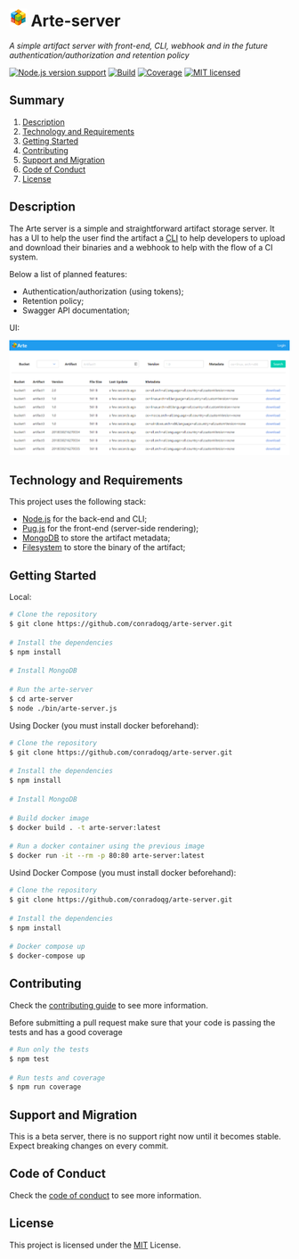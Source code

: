 ![logo][logo] Arte-server
====
_A simple artifact server with front-end, CLI, webhook and in the future authentication/authorization and retention policy_

[![Node.js version support][shield-node]](#)
[![Build][shield-build]](https://travis-ci.org/conradoqg/arte-server)
[![Coverage][shield-coverage]](https://coveralls.io/github/conradoqg/arte-server)
[![MIT licensed][shield-license]](LICENSE.md)

Summary
----

1. [Description](#description)
2. [Technology and Requirements](#technology-and-requirements)
3. [Getting Started](#getting-started)
4. [Contributing](#contributing)
5. [Support and Migration](#support-and-migration)
6. [Code of Conduct](#code-of-conduct)
7. [License](#license)

Description
----

The Arte server is a simple and straightforward artifact storage server. It has a UI to help the user find the artifact a [CLI](https://github.com/conradoqg/arte-cli) to help developers to upload and download their binaries and a webhook to help with the flow of a CI system.

Below a list of planned features:
- Authentication/authorization (using tokens);
- Retention policy;
- Swagger API documentation;

UI:

![UI][UI]

Technology and Requirements
----

This project uses the following stack:

- [Node.js](https://nodejs.org) for the back-end and CLI;
- [Pug.js](https://pugjs.org) for the front-end (server-side rendering);
- [MongoDB](https://www.mongodb.com) to store the artifact metadata;
- [Filesystem](https://en.wikipedia.org/wiki/File_system) to store the binary of the artifact;

Getting Started
----

Local:

```bash
# Clone the repository
$ git clone https://github.com/conradoqg/arte-server.git

# Install the dependencies
$ npm install

# Install MongoDB

# Run the arte-server
$ cd arte-server
$ node ./bin/arte-server.js
```

Using Docker (you must install docker beforehand):
```bash
# Clone the repository
$ git clone https://github.com/conradoqg/arte-server.git

# Install the dependencies
$ npm install

# Install MongoDB

# Build docker image
$ docker build . -t arte-server:latest

# Run a docker container using the previous image
$ docker run -it --rm -p 80:80 arte-server:latest
```

Usind Docker Compose (you must install docker beforehand):
```bash
# Clone the repository
$ git clone https://github.com/conradoqg/arte-server.git

# Install the dependencies
$ npm install

# Docker compose up
$ docker-compose up
```

Contributing
----

Check the [contributing guide](CONTRIBUTING.md) to see more information.

Before submitting a pull request make sure that your code is passing the tests and has a good coverage

```bash
# Run only the tests
$ npm test

# Run tests and coverage
$ npm run coverage
```

Support and Migration
----

This is a beta server, there is no support right now until it becomes stable. Expect breaking changes on every commit.

Code of Conduct
----

Check the [code of conduct](CODE_OF_CONDUCT.md) to see more information.

License
----
This project is licensed under the [MIT](LICENSE.md) License.

[logo]: public/arte32x32.png "Arte-server"
[UI]: public/UI.png
[shield-coverage]: https://coveralls.io/repos/github/conradoqg/arte-server/badge.svg?branch=master
[shield-build]: https://travis-ci.org/conradoqg/arte-server.svg?branch=master
[shield-license]: https://img.shields.io/badge/license-MIT-blue.svg
[shield-node]: https://img.shields.io/badge/node.js%20support-8.8.1-brightgreen.svg